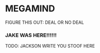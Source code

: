 # MEGAMIND
FIGURE THIS OUT: DEAL OR NO DEAL

### JAKE WAS HERE!!!!!!
TODO: JACKSON WRITE YOU STOOF HERE
